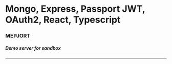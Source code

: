 # Mongo, Express, Passport JWT, OAuth2, React, Typescript <br />
### MEPJORT
##### Demo server for sandbox
<hr />